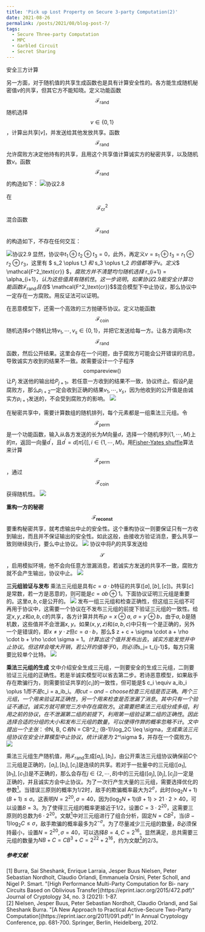 ```yaml
---
title: 'Pick up Lost Property on Secure 3-party Computation(2)'
date: 2021-08-26
permalink: /posts/2021/08/blog-post-7/
tags:
  - Secure Three-party Computation
  - MPC
  - Garbled Circuit
  - Secret Sharing
---
```


安全三方计算

另一方面，对于随机值的共享生成函数也是具有计算安全性的。各方能生成随机秘密值$v$的共享，但其它方不能知晓。定义功能函数$$\mathcal{F}_{\text{rand}}$$随机选择$$ v \in \{0,1 \}$$，计算出共享$[v]$，并发送给其他发放共享。函数$$\mathcal{F}_{\text{rand}}$$允许腐败方决定他持有的共享，且用这个共享值计算诚实方的秘密共享，以及随机数$v$。函数$$\mathcal{F}_{\text{rand}}$$的构造如下：
![协议2.8](/images/3pc/f_rand.png)

在$$ \mathcal{F^2_\text{cr}}$$混合函数$$\mathcal{F}_{\text{rand}}$$的构造如下，不存在任何交互：

![协议2.9](/images/3pc/sc_f_rand.png)
显然，协议中$t_1 \oplus t_2 \oplus t_3 = 0$，此外，再定义$v = s_1 \oplus t_3 = r_1 \oplus r_2 \oplus r_3$，这里有 $ s_2 \oplus t_1 $和$ s_3 \oplus t_2 $的值都等于$v$。定义$$ \mathcal{F^2_\text{cr}} $$，腐败方并不清楚均匀随机选择$ r_{i+1} = \alpha_{i+1}$，认为这些值具有随机性。这一步说明，如果协议2.9能安全计算功能函数$$\mathcal{F}_{\text{rand}}$$且在$$ \mathcal{F^2_\text{cr}}$$混合模型下中止协议，那么协议中一定存在一方腐败。用反证法可以证明。

在恶意模型下，还需一个高效的三方抛硬币协议。定义功能函数$$ \mathcal{F_\text{coin}} $$随机选择$s$个随机比特$v_1, \cdots, v_s \in \{0, 1 \}$，并把它发送给每一方。让各方调用$s$次$$ \mathcal{F_\text{rand}} $$函数，然后公开结果。这里会存在一个问题，由于腐败方可能会公开错误的讯息，导致诚实方收到的结果不一致。故需要设计一个子程序$$ \mathsf{compareview}() $$让$P_j$ 发送他的输出给$P_{j+1}$。若任意一方收到的结果不一致，协议终止。假设$P_i$是腐败方，那么$p_{i+2}$一定会收到正确的结果$v_1, \cdots, v_s$，因为他收到的公开值是由诚实方$p_{i+1}$发送的，不会受到腐败方的影响。
![](/images/3pc/f_coin.png)

在秘密共享中，需要计算数组的随机排列，每个元素都是一组乘法三元组。令$$ \mathcal{F_\text{perm}} $$是一个功能函数，输入从各方发送的长为$M$向量$d$，选择一个随机序列$\{1, \cdots, M \}$上的$\pi$，返回一向量$d^\prime$，且$d^\prime = d[ \pi[i] ], i \in \{1, \cdots, M \}$。用[Fisher-Yates shuffle](https://en.wikipedia.org/wiki/Fisher%E2%80%93Yates_shuffle#The_modern_algorithm)算法来计算$$ \mathcal{F_\text{perm}} $$，通过$$ \mathcal{F_\text{coin}} $$获得随机性。
![](/images/3pc/f_perm.png)

**重构一方的秘密$$\mathcal{F}_{\text{reconst}}$$**  要重构秘密共享，就考虑输出中止的安全性。这个重构协议一则要保证只有一方收到输出，而且并不保证输出的安全性。如此这般，由接收方验证消息，要么共享一致则继续执行，要么中止协议。
![](/images/3pc/f_reconst.png)
协议中将$P_i$的共享发送给$$ \mathcal{S}$$，启用模拟环境，他不会向任意方泄漏消息，若诚实方发送的共享不一致，腐败方就不会产生输出，协议中止。
![](/images/3pc/f_reconst2.png)

**三元组验证与发布**  乘法三元组是具有$c = a \cdot b$特征的共享$([a], [b], [c])$。共享$[c]$是常数，若一方是恶意的，则可能是$c = ab \oplus 1$。下面协议证明三元组是重要的。这里$a, b, c$是公开的。
![](/images/3pc/triple.png)
发布一组三元组和检查正确性，但这组三元组不可再用于协议中，这需要一个协议在不发布三元组的前提下验证三元组的一致性。给定$x, y, z$和$a, b, c$的共享，各方计算并共布$\rho = x \oplus a,\; \sigma = y \oplus b$，由于$a,\; b$是随机数，这些值并不会泄漏$x, \; y$。如果$(x, y, z)$和$(a, b, c)$中只有一个是正确的，另外一个是错误的，即$x \neq y \cdot z$但$c = a \cdot b$，那么$ z + c + \sigma \cdot a + \rho \cdot b + \rho \cdot \sigma = 1$。计算出这个值并发布出去，诚实方能发觉并中止协议。但这样会增大开销，若公开的值等于$0$，则必须$s_j= t_{j-1}$，每方只需要比较单个比特。
![](/images/3pc/triple_veri.png)

**乘法三元组的生成** 
文中介绍安全生成三元组，一则要安全的生成三元组，二则要验证三元组的正确性。若是半诚实模型可以省去第二步。若诗恶意模型，如果敌手存在欺骗行为，则需要验证共享的$[c_i]$的一致性，但可能是$ c_i \equiv a_ib_i \oplus 1$而不是$c_i = a_ib_i$。用cut-and-choose检查三元组是否正确。两个三元组，一个用来验证其正确性，另一个用来检查是否泄漏了消息。其中只有一个验证不通过，诚实方就可察觉三方中存在腐败方。这需要把乘法三元组分成多组，利用之前的协议，在不泄漏第二组的前提下，利用第一组验证第二组的正确性。因此选择合适的分组的大小和发布三元组的数量，可以使得作弊的概率忽略不计。文中提出一个主张：令$N, B, C$有$N = CB^2,\; (B-1)\log_2C \leq \sigma$，生成乘法三元组协议在安全计算模型中止协议，统计误差为$ 2^\sigma $，并存在一个腐败方。
![](/images/3pc/gmt.png)

乘法三元组生产随机值，用$\mathcal{F}_{\text{rand}}$生成$[a_i],[b_i]$，由公开乘法三元组协议确保前$C$个三元组是正确的，$[a_i],[b_i],[c_i]$是连续的共享。若对于一批量中的三元组$([a_1],[b_1],[c_1])$是不正确的，那么会存在$j \in \{2, \cdots, B \}$中的三元组$([a_j],[b_j],[c_j])$一定是正确的，并且诚实方会中止协议。为了一次行产生大量的三元组，需要选择优化的参数[<sup>1</sup>](#1)。当错误三原则的概率为$1/2$时，敌手的欺骗概率最大为$2^\sigma$，此时$(\log_2N + 1)(B+1) \leq \sigma$。这表明$N = 2^{20}, \sigma = 40$，因为$(\log_2N + 1)(B+1) > 21 \cdot 2 > 40$，可以设置$B = 3$。为了使得三元组的概率更接近于$1/2$，设置$C = 3 \cdot 2^{20}$，这需要三原则的总数为$6 \cdot 2^{20}$。文献[<sup>1</sup>](#1)中对三元组进行了组合分析，固定$N = CB^2$，当$(B - 1)\log_2C \leq \sigma$，敌手欺骗的概率最多为$2^{-\sigma}$。为了尽量减少三元组的数量，$B$必须保持最小，设置$N = 2^{20}, \sigma = 40$，可以选择$B = 4, C = 2 ^ 16$。显然满足，总共需要三元组的数量为$NB + C = CB^3 + C = 2^{22} + 2^ {16}$，约为文献[<sup>2</sup>](#2)的$2/3$。



##### 参考文献
<div id="1"></div>
[1] Burra, Sai Sheshank, Enrique Larraia, Jesper Buus Nielsen, Peter Sebastian Nordholt, Claudio Orlandi, Emmanuela Orsini, Peter Scholl, and Nigel P. Smart. "[High Performance Multi-Party Computation for Bi- nary Circuits Based on Oblivious Transfer](https://eprint.iacr.org/2015/472.pdf)" Journal of Cryptology 34, no. 3 (2021): 1-87.

<div id="2"></div>
[2] Nielsen, Jesper Buus, Peter Sebastian Nordholt, Claudio Orlandi, and Sai Sheshank Burra. "[A New Approach to Practical Active-Secure Two-Party Computation](https://eprint.iacr.org/2011/091.pdf)" In Annual Cryptology Conference, pp. 681-700. Springer, Berlin, Heidelberg, 2012.

